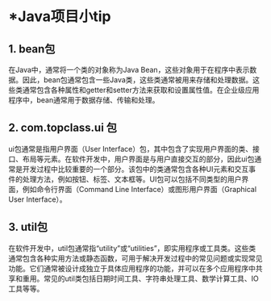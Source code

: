 # *Java项目小tip

## 1. bean包

在Java中，通常将一个类的对象称为Java Bean，这些对象用于在程序中表示数据。因此，bean包通常包含一些Java类，这些类通常被用来存储和处理数据。这些类通常包含各种属性和getter和setter方法来获取和设置属性值。在企业级应用程序中，bean通常用于数据存储、传输和处理。

## 2. com.topclass.ui 包

ui包通常是指用户界面（User Interface）包，其中包含了实现用户界面的类、接口、布局等元素。在软件开发中，用户界面是与用户直接交互的部分，因此ui包通常是开发过程中比较重要的一个部分。该包中的类通常包含各种UI元素和交互事件的处理方法，例如按钮、标签、文本框等。UI包可以包括不同类型的用户界面，例如命令行界面（Command Line Interface）或图形用户界面（Graphical User Interface）。

## 3. util包

在软件开发中，util包通常指“utility”或“utilities”，即实用程序或工具类。这些类通常包含各种实用方法或静态函数，可用于解决开发过程中的常见问题或实现常见功能。它们通常被设计成独立于具体应用程序的功能，并可以在多个应用程序中共享和重用。常见的util类包括日期时间工具、字符串处理工具、数学计算工具、IO工具等等。

